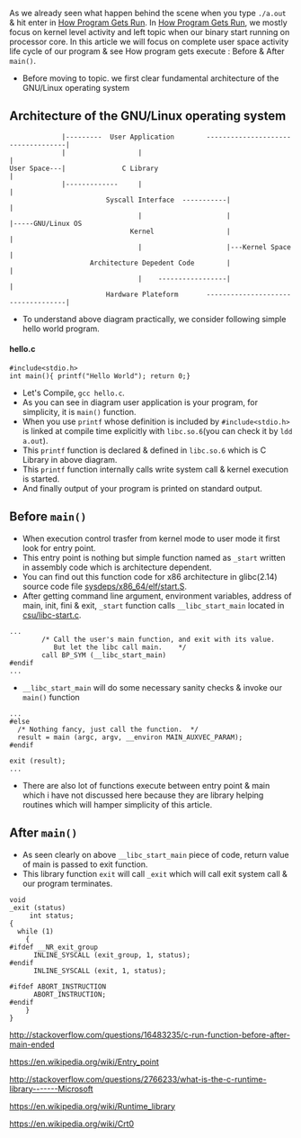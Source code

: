 
As we already seen what happen behind the scene when you type `./a.out` & hit enter in [How Program Gets Run](https://github.com/VisheshPatel/Linux-System-Programming/blob/master/How%20Program%20Gets%20Run.md). In [How Program Gets Run](https://github.com/VisheshPatel/Linux-System-Programming/blob/master/How%20Program%20Gets%20Run.md), we mostly focus on kernel level activity and left topic when our binary start running on processor core. In this article we will focus on complete user space activity life cycle of our program & see How program gets execute : Before & After `main()`.

- Before moving to topic. we first clear fundamental architecture of the GNU/Linux operating system
## Architecture of the GNU/Linux operating system
```
             |---------  User Application        -----------------------------------|
             |                  |                                                   |
User Space---|              C Library                                               |
             |-------------     |                                                   |
                        Syscall Interface  -----------|                             |
                                |                     |                             |-----GNU/Linux OS
                              Kernel                  |                             |
                                |                     |---Kernel Space              |
                    Architecture Depedent Code        |                             |
                                |    -----------------|                             |
                        Hardware Plateform       -----------------------------------|
```
- To understand above diagram practically, we consider following simple hello world program.

#### hello.c
```
#include<stdio.h>
int main(){ printf("Hello World"); return 0;}
```
- Let's Compile, `gcc hello.c`.
- As you can see in diagram user application is your program, for simplicity, it is `main()` function.
- When you use `printf` whose definition is included by `#include<stdio.h>` is linked at compile time explicitly with `libc.so.6`(you can check it by `ldd a.out`).
- This `printf` function is declared & defined in `libc.so.6` which is C Library in above diagram.
- This `printf` function internally calls write system call & kernel execution is started.
- And finally output of your program is printed on standard output.

## Before `main()`

- When execution control trasfer from kernel mode to user mode it first look for entry point.
- This entry point is nothing but simple function named as `_start` written in assembly code which is architecture dependent.
- You can find out this function code for x86 architecture in glibc(2.14) source code file [sysdeps/x86_64/elf/start.S](http://osxr.org/glibc/source/sysdeps/x86_64/elf/start.S?v=glibc-2.14).
- After getting command line argument, environment variables, address of main, init, fini & exit, `_start` function calls `__libc_start_main` located in [csu/libc-start.c](https://github.com/lattera/glibc/blob/master/csu/libc-start.c).
```
...
        /* Call the user's main function, and exit with its value.
           But let the libc call main.    */
        call BP_SYM (__libc_start_main)
#endif
...
```
- `__libc_start_main` will do some necessary sanity checks & invoke our `main()` function

```
...
#else
  /* Nothing fancy, just call the function.  */
  result = main (argc, argv, __environ MAIN_AUXVEC_PARAM);
#endif

exit (result);
...
```
- There are also lot of functions execute between entry point & main which i have not discussed here because they are library helping routines which will hamper simplicity of this article.

## After `main()`

- As seen clearly on above `__libc_start_main` piece of code, return value of main is passed to exit function.
- This library function `exit` will call `_exit` which will call exit system call & our program terminates.
```
void
_exit (status)
     int status;
{
  while (1)
    {
#ifdef __NR_exit_group
      INLINE_SYSCALL (exit_group, 1, status);
#endif
      INLINE_SYSCALL (exit, 1, status);

#ifdef ABORT_INSTRUCTION
      ABORT_INSTRUCTION;
#endif
    }
}
```





http://stackoverflow.com/questions/16483235/c-run-function-before-after-main-ended

https://en.wikipedia.org/wiki/Entry_point


http://stackoverflow.com/questions/2766233/what-is-the-c-runtime-library-------Microsoft

https://en.wikipedia.org/wiki/Runtime_library

https://en.wikipedia.org/wiki/Crt0

